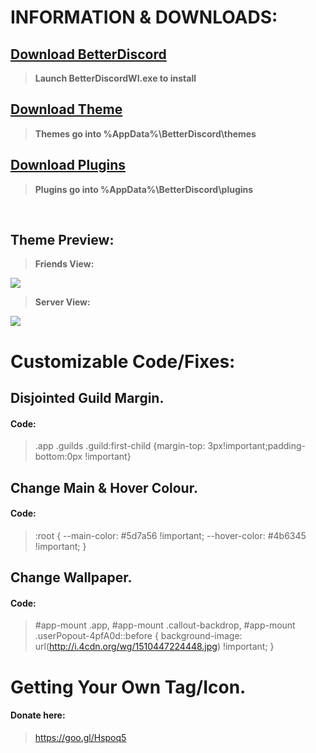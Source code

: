 # **INFORMATION & DOWNLOADS:**

## [Download BetterDiscord](https://github.com/Jiiks/BetterDiscordApp/releases/download/0.2.82/BD0.2.82Windows.zip)

> **Launch BetterDiscordWI.exe to install**

## [Download Theme](https://github.com/P-o-u-t/Pouts-Theme/releases/download/theme/Theme.zip)

> **Themes go into %AppData%\BetterDiscord\themes**

## [Download Plugins](https://github.com/P-o-u-t/Pouts-Theme/releases/download/theme/Plugins.zip)

> **Plugins go into %AppData%\BetterDiscord\plugins**

 

## **Theme Preview:**

> **Friends View:**

![](https://i.imgur.com/omUKgf9.png)

> **Server View:**

![](https://i.imgur.com/ja6hOQX.png)


# **Customizable Code/Fixes:**

## **Disjointed Guild Margin.**
#### **Code**:
> .app .guilds .guild:first-child {margin-top: 3px!important;padding-bottom:0px !important}

## **Change Main & Hover Colour.**
#### **Code:** 
> :root { --main-color: #5d7a56 !important; --hover-color: #4b6345 !important; }

## **Change Wallpaper.**
#### **Code**:
> #app-mount .app, #app-mount .callout-backdrop, #app-mount .userPopout-4pfA0d::before { background-image: url(http://i.4cdn.org/wg/1510447224448.jpg) !important; }

# **Getting Your Own Tag/Icon.**
#### **Donate here:**
> https://goo.gl/Hspoq5
